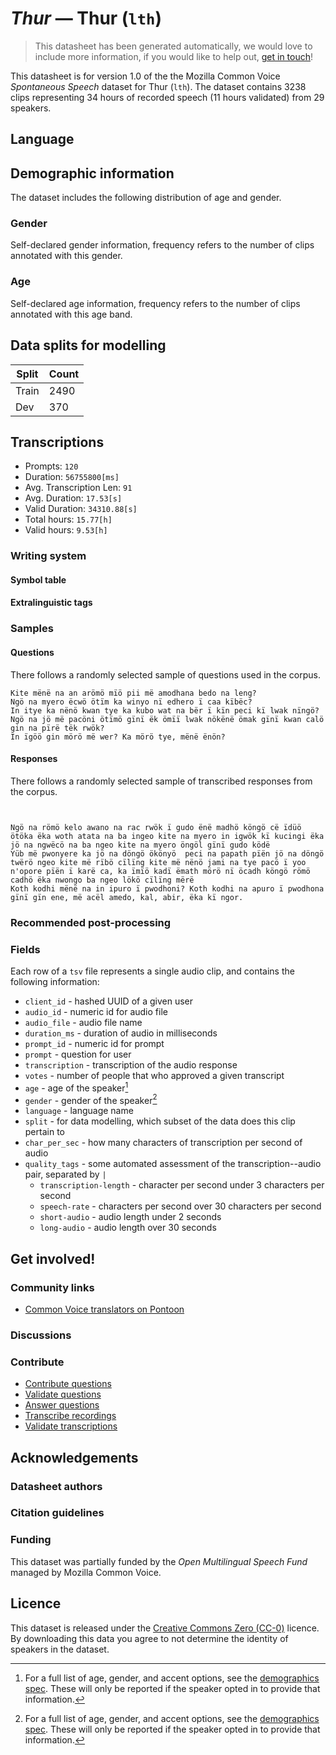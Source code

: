 # *Thur* &mdash; Thur (`lth`)
> This datasheet has been generated automatically, we would love to include more information, if you would like to help out, [get in touch](https://github.com/common-voice/common-voice/blob/main/docs/COMMUNITIES.md)!

This datasheet is for version 1.0 of the the Mozilla Common Voice *Spontaneous Speech* dataset 
for Thur (`lth`). The dataset contains 3238 clips representing 34 hours of recorded
speech (11 hours validated) from 29 speakers.

## Language
<!-- {{LANGUAGE_DESCRIPTION}} -->
<!-- Provide a brief (1-2 paragraph) description of your language -->

## Demographic information
The dataset includes the following distribution of age and gender.
<!-- You can get a lot of the information in this section from https://analyzer.cv-toolbox.web.tr/browse -->

### Gender
Self-declared gender information, frequency refers to the number of clips annotated with this gender.
<!-- {{GENDER_TABLE}} -->
<!-- @ AUTOMATICALLY GENERATED @ -->
<!-- | Gender | Frequency |
|--------|-----------|
| male, masculine | ? |
| undeclared | ? |
| female, feminine | ? | -->

### Age
Self-declared age information, frequency refers to the number of clips annotated with this age band.
<!-- {{AGE_TABLE}} -->
<!-- @ AUTOMATICALLY GENERATED @ -->
<!-- | Age band | Frequency |
|----------|-----------|
| teens | ? |
| twenties | ? |
| thirties | ? |
| fourties | ? |
| fifties | ? |
   ...if other age ranges are present in your data, add rows... -->

## Data splits for modelling
| Split | Count |
|-|-|
| Train | 2490 |
| Dev | 370 |

## Transcriptions
* Prompts: `120`
* Duration: `56755800[ms]`
* Avg. Transcription Len: `91`
* Avg. Duration: `17.53[s]`
* Valid Duration: `34310.88[s]`
* Total hours: `15.77[h]`
* Valid hours: `9.53[h]`
<!-- {{TRANSCRIPTIONS_DESCRIPTION}} -->
<!-- A description of the transcription system used -->

### Writing system
<!-- {{WRITING_SYSTEM_DESCRIPTION}} -->
<!-- @ OPTIONAL @ -->
<!-- A description of the writing system (or writing systems) used in the text corpus -->

#### Symbol table
<!-- {{ALPHABET_TABLE}} -->
<!-- @ OPTIONAL @ -->
<!-- If the writing system is alphabetic, you can include the valid alphabet here -->

#### Extralinguistic tags

### Samples

#### Questions
There follows a randomly selected sample of questions used in the corpus.

```
Kite mënë na an arömö mïö pii më amodhana bedo na leng?
Ngö na myero ëcwö ötïm ka winyo nï edhero ï caa kïbëc? 
In itye ka nënö kwan tye ka kubo wat na bër ï kïn peci kï lwak nïngö?
Ngö na jö më pacöni ötïmö gïnï ëk ömïï lwak nökënë ömak gïnï kwan calö gin na pïrë tëk rwök?
In ïgöö gin mörö më wer? Ka mörö tye, mënë ënön? 
```
<!-- {{QUESTIONS_SAMPLE}} -->

#### Responses
There follows a randomly selected sample of transcribed responses from the corpus.

```


Ngö na römö kelo awano na rac rwök ï gudo ënë madhö köngö cë ïdüö ötöka ëka woth atata na ba ingeo kite na myero in igwök kï kucingi ëka jö na ngwëcö na ba ngeo kite na myero öngöl gïnï gudo ködë
Yüb më pwonyere ka jö na döngö ökönyö  peci na papath pïën jö na döngö twërö ngeo kite më rïbö cïlïng kite më nënö jami na tye pacö ï yoo n'opore pïën ï karë ca, ka ïmïö kadï ëmath mörö nï öcadh köngö römö cadhö ëka nwongo ba ngeo lökö cïlïng mërë
Koth kodhi mënë na in ipuro ï pwodhoni? Koth kodhi na apuro ï pwodhona gïnï gïn ene, më acël amedo, kal, abir, ëka kï ngor.
```
<!-- {{TRANSCRIPTIONS_SAMPLE}} -->

### Recommended post-processing
<!-- {{RECOMMENDED_POSTPROCESSING_DESCRIPTION}} -->
<!-- @ OPTIONAL @ -->
<!-- What should people do before they use the data, for example Unicode normalisation or normalisation of extralinguistic tags -->

### Fields
Each row of a `tsv` file represents a single audio clip, and contains the following information:

* `client_id` - hashed UUID of a given user
* `audio_id` - numeric id for audio file
* `audio_file` - audio file name
* `duration_ms` - duration of audio in milliseconds
* `prompt_id` - numeric id for prompt
* `prompt` - question for user
* `transcription` - transcription of the audio response
* `votes` - number of people that who approved a given transcript
* `age` - age of the speaker[^1]
* `gender` - gender of the speaker[^1]
* `language` - language name
* `split` - for data modelling, which subset of the data does this clip pertain to
* `char_per_sec` - how many characters of transcription per second of audio
* `quality_tags` - some automated assessment of the transcription--audio pair, separated by `|`
   *  `transcription-length` - character per second under 3 characters per second
   * `speech-rate` - characters per second over 30 characters per second
   * `short-audio` - audio length under 2 seconds
   * `long-audio` - audio length over 30 seconds

#### 
[^1]: For a full list of age, gender, and accent options, see the
[demographics
spec](https://github.com/common-voice/common-voice/blob/main/web/src/stores/demographics.ts). These
will only be reported if the speaker opted in to provide that
information.

## Get involved!

### Community links
* [Common Voice translators on Pontoon](https://pontoon.mozilla.org/lth/common-voice/contributors/)
<!-- {{COMMUNITY_LINKS_LIST}} -->
<!-- @ OPTIONAL @ -->
<!-- Links to community chats / fora -->

### Discussions
<!-- {{DISCUSSION_LINKS_LIST}} -->
<!-- @ OPTIONAL @ -->
<!-- Any links to discussions, for example on Discourse or other fora or blogs can be included here -->

### Contribute
* [Contribute questions](https://commonvoice.mozilla.org/spontaneous-speech/beta/question)
* [Validate questions](https://commonvoice.mozilla.org/spontaneous-speech/beta/validate)
* [Answer questions](https://commonvoice.mozilla.org/spontaneous-speech/beta/prompts)
* [Transcribe recordings](https://commonvoice.mozilla.org/spontaneous-speech/beta/transcribe)
* [Validate transcriptions](https://commonvoice.mozilla.org/spontaneous-speech/beta/check-transcript)
<!-- {{CONTRIBUTE_LINKS_LIST}} -->
<!-- Here you can include links for how to contribute to the dataset -->

## Acknowledgements

### Datasheet authors
<!-- {{DATASHEET_AUTHORS_LIST}} -->
<!-- A list in the format of: Your Name &lt;email@email.com&gt; -->

### Citation guidelines
<!-- {{CITATION_DESCRIPTION}} -->
<!-- @ OPTIONAL @ -->
<!-- If you published a paper and would like people to cite it, you can include the BiBTeX here -->

### Funding
This dataset was partially funded by the *Open Multilingual Speech Fund* managed by Mozilla Common Voice.
<!-- {{FUNDING_DESCRIPTION}} -->
<!-- @ OPTIONAL @ -->
<!-- If you received any funding, you can include the acknowledgement here -->

## Licence
This dataset is released under the [Creative Commons Zero (CC-0)](https://creativecommons.org/public-domain/cc0/) licence. By downloading this data
you agree to not determine the identity of speakers in the dataset.